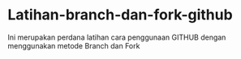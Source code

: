 # Latihan-branch-dan-fork-github
Ini merupakan perdana latihan cara penggunaan GITHUB dengan menggunakan metode Branch dan Fork
